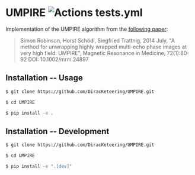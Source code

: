 # UMPIRE ![Actions tests.yml](https://github.com/DiracKeteering/UMPIRE/actions/workflows/tests.yml/badge.svg)


Implementation of the UMPIRE algorithm from the [following paper](https://onlinelibrary.wiley.com/doi/10.1002/mrm.24897):

> Simon Robinson, Horst Schödl, Siegfried Trattnig, 2014 July,
> "A method for unwrapping highly wrapped multi-echo phase images at
> very high field: UMPIRE", Magnetic Resonance in Medicine, 72(1):80-92
> DOI: 10.1002/mrm.24897

## Installation -- Usage

```bash
$ git clone https://github.com/DiracKeteering/UMPIRE.git

$ cd UMPIRE

$ pip install -e .
```

## Installation -- Development
```bash
$ git clone https://github.com/DiracKeteering/UMPIRE.git

$ cd UMPIRE

$ pip install -e ".[dev]"
```

